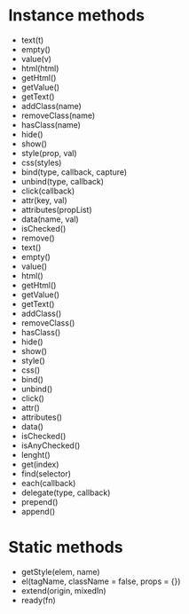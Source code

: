 # Instance methods

*	text(t)
*	empty()
*	value(v)
*	html(html)
*	getHtml()
*	getValue()
*	getText()
*	addClass(name)
*	removeClass(name)
*	hasClass(name)
*	hide()
*	show()
*	style(prop, val)
*	css(styles)
*	bind(type, callback, capture)
*	unbind(type, callback)
*	click(callback)
*	attr(key, val)
*	attributes(propList)
*	data(name, val)
*	isChecked()
*	remove()
*	text()
*	empty()
*	value()
*	html()
*	getHtml()
*	getValue()
*	getText()
*	addClass()
*	removeClass()
*	hasClass()
*	hide()
*	show()
*	style()
*	css()
*	bind()
*	unbind()
*	click()
*	attr()
*	attributes()
*	data()
*	isChecked()
*	isAnyChecked()
*	lenght()
*	get(index)
*	find(selector)
*	each(callback)
*	delegate(type, callback)
*	prepend()
*	append()

# Static methods

*	getStyle(elem, name)
*	el(tagName, className = false, props = {})
*	extend(origin, mixedIn)
*	ready(fn)